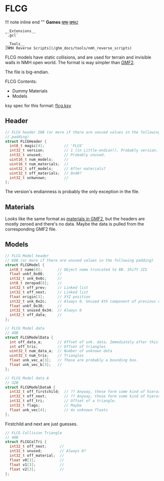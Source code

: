 # FLCG

!!! note inline end ""
    __Games__
    [`NMH`](/ghm_docs/games/NMH)
    [`NMH2`](/ghm_docs/games/NMH2)
    
    __Extensions__
    `.gcl`

    __Tools__  
    [NMH Reverse Scripts](/ghm_docs/tools/nmh_reverse_scripts)


FLCG models have static collisions, and are used for terrain and invisible walls in NMH open world. The format is way simpler than [GMF2](/ghm_docs/formats/gmf2). 

The file is big-endian.

FLCG Contents:

- Dummy Materials
- Models


ksy spec for this format: [flcg.ksy](https://github.com/sevonj/nmh_reverse/blob/master/lib/kaitai_defs/flcg.ksy)


## Header
```cpp
// FLCG header 28B (or more if there are unused values in the following null
// padding)
struct FLCGHeader {
  int8_t magic[4];         // 'FLCG'
  int32_t version;         // 1 (in Little-endian!), Probably version.
  int32_t unused;          // Probably unused.
  uint16_t num_models;     //
  uint16_t num_materials;  //
  uint32_t off_models;     // After materials?
  uint32_t off_materials;  // 0x40?
  int32_t unkwnown;        //
};
```

The version's endianness is probably the only exception in the file.

## Materials
Looks like the same format as [materials in GMF2](/ghm_docs/formats/gmf2/#materials), but the headers are mostly zeroed and there's no data. Maybe the data is pulled from the corresponding GMF2 file.

## Models

```cpp
// FLCG Model header
// 60B (or more if there are unused values in the following padding)
struct FLCGModel {
  int8_t name[8];       // Object name truncated to 8B. Shift JIS
  float unkf_0x08;      //
  int32_t unk_0x0c;     //
  int8_t zeropad[8];    //
  int32_t off_prev;     // Linked list
  int32_t off_next;     // Linked list
  float origin[3];      // XYZ position
  int32_t unk_0x2c;     // Always 0. Unused 4th component of previous vector?
  float unkf_0x30;      //
  int32_t unused_0x34;  // Always 0
  int32_t off_data;     //
};
```

```cpp
// FLCG Model data
// 40B
struct FLCGModelData {
  int off_data_a;       // Offset of unk. data. Immediately after this struct?
  int off_tris;         // Offset of triangles
  uint32_t num_data_a;  // Number of unknown data
  uint32_t num_tris;    // Triangles
  float unk_vec_a[3];   // These are probably a bounding box.
  float unk_vec_b[3];   //
};
```

```cpp
// FLCG Model data A
// 32B
struct FLCGModelDataA {
  int32_t off_firstchild;  // ?? Anyway, these form some kind of hierarchy.
  int32_t off_next;        // ?? Anyway, these form some kind of hierarchy.
  int32_t off_tri;         // Offset of a triangle.
  int32_t flags;           // Maybe
  float unk_vec[4];        // 4x unknown floats
};
```

Firstchild and next are just guesses.

```cpp
// FLCG Collision Triangle
// 48B
struct FLCGColTri {
  int32_t off_next;      //
  int32_t unused;        // Always 0?
  int32_t off_material;  //
  float v0[3];           //
  float v1[3];           //
  float v2[3];           //
};
```